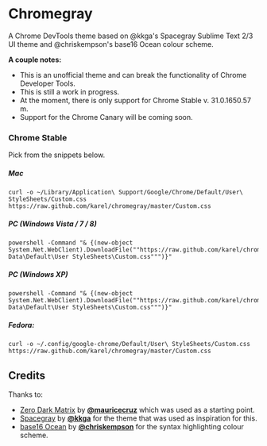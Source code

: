 # Chromegray

A Chrome DevTools theme based on @kkga's Spacegray Sublime Text 2/3 UI theme and @chriskempson's base16 Ocean colour scheme.

**A couple notes:** 
*  This is an unofficial theme and can break the functionality of Chrome Developer Tools.
*  This is still a work in progress.
*  At the moment, there is only support for Chrome Stable v. 31.0.1650.57 m.
*  Support for the Chrome Canary will be coming soon.

### Chrome Stable
Pick from the snippets below.

##### Mac

```
curl -o ~/Library/Application\ Support/Google/Chrome/Default/User\ StyleSheets/Custom.css https://raw.github.com/karel/chromegray/master/Custom.css
```

##### PC (Windows Vista / 7 / 8)

```
powershell -Command "& {(new-object System.Net.WebClient).DownloadFile(""https://raw.github.com/karel/chromegray/master/Custom.css""","""$env:APPDATA\..\Local\Google\Chrome\User Data\Default\User StyleSheets\Custom.css""")}"
```

##### PC (Windows XP)

```
powershell -Command "& {(new-object System.Net.WebClient).DownloadFile(""https://raw.github.com/karel/chromegray/master/Custom.css""","""$env:APPDATA\Google\Chrome\User Data\Default\User StyleSheets\Custom.css""")}"
```

##### Fedora:

 ```
curl -o ~/.config/google-chrome/Default/User\ StyleSheets/Custom.css https://raw.github.com/karel/chromegray/master/Custom.css
 ```

## Credits
Thanks to:
* [Zero Dark Matrix](https://github.com/mauricecruz/chrome-devtools-zerodarkmatrix-theme) by **[@mauricecruz](https://github.com/mauricecruz/)** which was used as a starting point.
* [Spacegray](https://github.com/kkga/spacegray) by **[@kkga](https://github.com/kkga/)** for the theme that was used as inspiration for this.
* [base16 Ocean](https://github.com/chriskempson/base16) by **[@chriskempson](https://github.com/chriskempson/)** for the syntax highlighting colour scheme.
